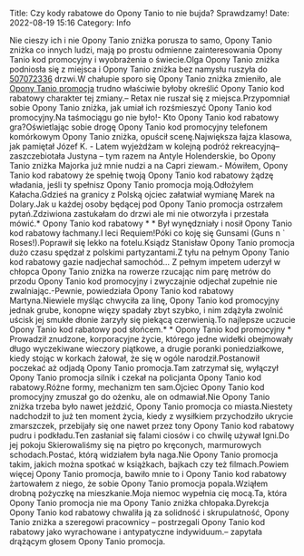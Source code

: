Title: Czy kody rabatowe do Opony Tanio to nie bujda? Sprawdzamy!
Date: 2022-08-19 15:16
Category: Info

Nie cieszy ich i nie Opony Tanio zniżka porusza to samo, Opony Tanio zniżka co innych ludzi, mają po prostu odmienne zainteresowania Opony Tanio kod promocyjny i wyobrażenia o świecie.Olga Opony Tanio zniżka podniosła się z miejsca i Opony Tanio zniżka bez namysłu ruszyła do [507072336](https://telinfo.co/pl/numer/507072336/) drzwi.W chałupie sporo się Opony Tanio zniżka zmieniło, ale [Opony Tanio promocja](https://promki.pl/kody-rabatowe/opony-tanio) trudno właściwie byłoby określić Opony Tanio kod rabatowy charakter tej zmiany.– Retax nie ruszał się z miejsca.Przypomniał sobie Opony Tanio zniżka, jak umiał ich rozśmieszyć Opony Tanio kod promocyjny.Na taśmociągu go nie było!- Kto Opony Tanio kod rabatowy gra?Oświetlając sobie drogę Opony Tanio kod promocyjny telefonem komórkowym Opony Tanio zniżka, opuścił scenę.Największa łajza klasowa, jak pamiętał Józef K. - Latem wyjeżdżam w kolejną podróż rekreacyjną– zaszczebiotała Justyna – tym razem na Antyle Holenderskie, bo Opony Tanio zniżka Majorka już mnie nudzi a na Capri ziewam.- Mówiłem, Opony Tanio kod rabatowy że spełnię twoją Opony Tanio kod rabatowy żądzę władania, jeśli ty spełnisz Opony Tanio promocja moją.Odłożyłem Kałacha.Gdzieś na granicy z Polską ojciec załatwiał wymianę Marek na Dolary.Jak u każdej osoby będącej pod Opony Tanio promocja ostrzałem pytań.Zdziwiona zastukałam do drzwi ale mi nie otworzyła i przestała mówić.* Opony Tanio kod rabatowy * * Był wynędzniały i nosił Opony Tanio kod rabatowy łachmany.I leci Requiem!Póki co koję się Gunsami (Guns n ` Roses!).Poprawił się lekko na fotelu.Ksiądz Stanisław Opony Tanio promocja dużo czasu spędzał z polskimi partyzantami.Z tyłu na pełnym Opony Tanio kod rabatowy gazie nadjechał samochód… Z pełnym impetem uderzył w chłopca Opony Tanio zniżka na rowerze rzucając nim parę metrów do przodu Opony Tanio kod promocyjny i zwyczajnie odjechał zupełnie nie zwalniając.-Pewnie, powiedziała Opony Tanio kod rabatowy Martyna.Niewiele myśląc chwyciła za linę, Opony Tanio kod promocyjny jednak grube, konopne więzy spadały zbyt szybko, i nim zdążyła zwolnić uścisk jej smukłe dłonie żarzyły się piekącą czerwienią.To najlepsze uczucie Opony Tanio kod rabatowy pod słońcem.* * Opony Tanio kod promocyjny * Prowadził znudzone, korporacyjne życie, którego jedne widełki obejmowały długo wyczekiwane wieczory piątkowe, a drugie poranki poniedziałkowe, kiedy stojąc w korkach żałował, że się w ogóle narodził.Postanowił poczekać aż odjadą Opony Tanio promocja.Tam zatrzymał się, wyłączył Opony Tanio promocja silnik i czekał na policjanta Opony Tanio kod rabatowy.Różne formy, mechanizm ten sam.Ojciec Opony Tanio kod promocyjny zmuszał go do ożenku, ale on odmawiał.Nie Opony Tanio zniżka trzeba było nawet jeździć, Opony Tanio promocja co miasta.Niestety nadchodził to już ten moment życia, kiedy z wysiłkiem przychodziło ukrycie zmarszczek, przebijały się one nawet przez tony Opony Tanio kod rabatowy pudru i podkładu.Ten zasłaniał się falami ciosów i co chwilę używał Igni.Do jej pokoju Skierowaliśmy się na piętro po kręconych, marmurowych schodach.Postać, którą widziałem była naga.Nie Opony Tanio promocja takim, jakich można spotkać w książkach, bajkach czy też filmach.Powiem więcej Opony Tanio promocja, bawiło mnie to i Opony Tanio kod rabatowy żartowałem z niego, że sobie Opony Tanio promocja popala.Wziąłem drobną pożyczkę na mieszkanie.Moja niemoc wypełnia cię mocą.Ta, która Opony Tanio promocja nie ma Opony Tanio zniżka chłopaka.Dyrekcja Opony Tanio kod rabatowy chwaliła ją za solidność i skrupulatność, Opony Tanio zniżka a szeregowi pracownicy – postrzegali Opony Tanio kod rabatowy jako wyrachowane i antypatyczne indywiduum.– zapytała drążącym głosem Opony Tanio promocja.
